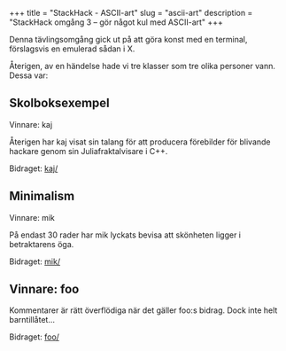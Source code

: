 +++
title = "StackHack - ASCII-art"
slug = "ascii-art"
description = "StackHack omgång 3 – gör något kul med ASCII-art"
+++

Denna tävlingsomgång gick ut på att göra konst med en terminal, förslagsvis en emulerad sådan i X.

Återigen, av en händelse hade vi tre klasser som tre olika personer vann. Dessa var:

## Skolboksexempel
Vinnare: kaj

Återigen har kaj visat sin talang för att producera förebilder för blivande hackare genom sin Juliafraktalvisare i C++.

Bidraget: [kaj/](kaj/)

## Minimalism
Vinnare: mik

På endast 30 rader har mik lyckats bevisa att skönheten ligger i betraktarens öga.

Bidraget: [mik/](mik/)

## Vinnare: foo
Kommentarer är rätt överflödiga när det gäller foo:s bidrag. Dock inte helt barntillåtet...

Bidraget: [foo/](foo/)
